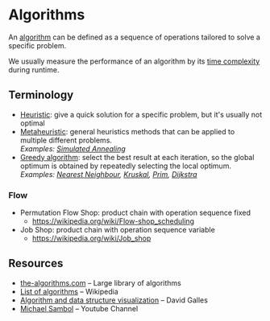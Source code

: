 # Algorithms

An [algorithm](https://en.wikipedia.org/wiki/Algorithm) can be defined as a sequence of operations tailored to solve a specific problem.

We usually measure the performance of an algorithm by its [time complexity](complexity.md) during runtime.

## Terminology

- [Heuristic](https://wikipedia.org/wiki/heuristic_(computer_science)): give a quick solution for a specific problem, but it's usually not optimal
- [Metaheuristic](https://en.wikipedia.org/wiki/Metaheuristic): general heuristics methods that can be applied to multiple different problems.<br/>*Examples: [Simulated Annealing](genetic/simulated-annealing.md)*
- [Greedy algorithm](https://wikipedia.org/wiki/greedy_algorithm): select the best result at each iteration, so the global optimum is obtained by repeatedly selecting the local optimum.<br/>*Examples: [Nearest Neighbour](graph/nearest-neighbour.md), [Kruskal](graph/kruskal.md), [Prim](graph/prim.md), [Dijkstra](graph/dijkstra.md)*

### Flow

- Permutation Flow Shop: product chain with operation sequence fixed
	- https://wikipedia.org/wiki/Flow-shop_scheduling
- Job Shop: product chain with operation sequence variable
	- https://wikipedia.org/wiki/Job_shop

## Resources

- [the-algorithms.com](https://the-algorithms.com/) – Large library of algorithms
- [List of algorithms](https://wikipedia.org/wiki/list_of_algorithms) – Wikipedia
- [Algorithm and data structure visualization](https://www.cs.usfca.edu/~galles/visualization/Algorithms.html) – David Galles
- [Michael Sambol](https://www.youtube.com/@MichaelSambol) – Youtube Channel
